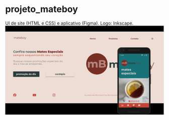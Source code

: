 # projeto_mateboy
UI de site (HTML e CSS) e aplicativo (Figma). Logo: Inkscape.
![](https://github.com/Pedrocfms/projeto_mateboy/blob/master/img/site_app.jpg)
